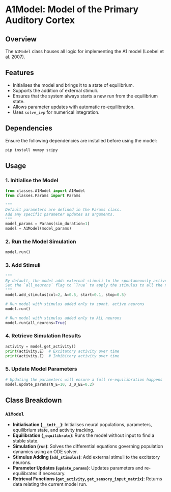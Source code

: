 # A1Model: Model of the Primary Auditory Cortex

## Overview
The `A1Model` class houses all logic for implementing the A1 model (Loebel et al. 2007). 

## Features
- Initialises the model and brings it to a state of equilibrium.
- Supports the addition of external stimuli.
- Ensures that the system always starts a new run from the equilibrium state.
- Allows parameter updates with automatic re-equilibration.
- Uses `solve_ivp` for numerical integration.

## Dependencies
Ensure the following dependencies are installed before using the model:
```bash
pip install numpy scipy
```

## Usage

### 1. Initialise the Model
```python
from classes.A1Model import A1Model
from classes.Params import Params

"""
Default parameters are defined in the Params class.
Add any specific parameter updates as arguments.
""" 
model_params = Params(sim_duration=1)
model = A1Model(model_params)
```

### 2. Run the Model Simulation
```python
model.run()
```

### 3. Add Stimuli
```python
"""
By default, the model adds external stimuli to the spontaneously active neurons only.
Set the `all_neurons` flag to `True` to apply the stimulus to all the neurons.
""" 
model.add_stimulus(col=2, A=0.5, start=0.1, stop=0.5)

# Run model with stimulus added only to spont. active neurons
model.run()

# Run model with stimulus added only to ALL neurons
model.run(all_neurons=True)
```

### 4. Retrieve Simulation Results
```python
activity = model.get_activity()
print(activity.E)  # Excitatory activity over time
print(activity.I)  # Inhibitory activity over time
```

### 5. Update Model Parameters
```python
# Updating the parameters will ensure a full re-equilibration happens
model.update_params(N_E=10, J_0_EE=0.2)
```


## Class Breakdown
### `A1Model`
- **Initialisation (`__init__`)**: Initialises neural populations, parameters, equilibrium state, and activity tracking.
- **Equilibration (`_equilibrate`)**: Runs the model without input to find a stable state.
- **Simulation (`run`)**: Solves the differential equations governing population dynamics using an ODE solver.
- **Stimulus Adding (`add_stimulus`)**: Add external stimuli to the excitatory neurons.
- **Parameter Updates (`update_params`)**: Updates parameters and re-equilibrates if necessary.
- **Retrieval Functions (`get_activity`, `get_sensory_input_matrix`)**: Returns data relating the current model run.


